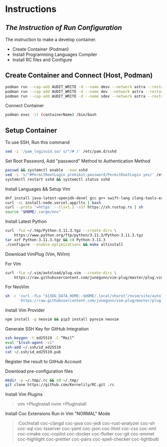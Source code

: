 # Instructions
## _The Instruction of Run Configuration_

The instruction to make a develop container.

- Create Container (Podman)
- Install Programming Languages Compiler
- Install RC files and Configure

## Create Container and Connect (Host, Podman)
```sh
podman run --cap-add AUDIT_WRITE -d --name dmsv --network astra --restart=always -p 8192:8192 -p 19132:19132/udp -p 25565:25565 -v /svf/msf:/svf/msf -v /svf/tmp:/svf/tmp -v /svf/wsf:/svf/wsf dmsv:5.2
podman run --cap-add AUDIT_WRITE -d --name dev --network astra --restart=always -p 87:22 -p 60000-60049:60000-60049/udp -v /svf/msf:/svf/msf -v /svf/tmp:/svf/tmp -v /svf/wsf:/svf/wsf dev:5.2
podman run --cap-add AUDIT_WRITE -d --name sdev --network astra --restart=always -p 86:22 -p 60050-60100:60050-60100/udp dev:5.2
```

Connect Container
```sh
podman exec -it (containerName) /bin/bash
```

## Setup Container
To use SSH, Run this command
```sh
sed -i '/pam_loginuid.so/ s/^/# /' /etc/pam.d/sshd
```

Set Root Password, Add \"password\" Method to Authentication Method 
```sh
passwd && systemctl enable --now sshd
sed -i 's/^#PermitRootLogin prohibit-password/PermitRootLogin yes/' /etc/ssh/sshd_config
systemctl restart sshd && systemctl status sshd
```

Install Languages && Setup Vim
```sh
dnf install java-latest-openjdk-devel gcc g++ swift-lang clang-tools-extra openssl-devel bzip2-devel sqlite-devel zlib-devel -y
curl -sL install-node.vercel.app/lts | bash
curl --proto '=https' --tlsv1.2 -sSf https://sh.rustup.rs | sh
source "$HOME/.cargo/env"
```

Install Latest Python
```sh
curl -fLo ~/.tmp/Python-3.11.3.tgz --create-dirs \
    https://www.python.org/ftp/python/3.11.3/Python-3.11.3.tgz
tar xzf Python-3.11.3.tgz && cd Python-3.11.3
./configure --enable-optimizations && make altinstall 
```

Download VimPlug (Vim, NVim)

For Vim
```sh
curl -fLo ~/.vim/autoload/plug.vim --create-dirs \
    https://raw.githubusercontent.com/junegunn/vim-plug/master/plug.vim
```

For NeoVim
```sh
sh -c 'curl -fLo "${XDG_DATA_HOME:-$HOME/.local/share}"/nvim/site/autoload/plug.vim --create-dirs \
       https://raw.githubusercontent.com/junegunn/vim-plug/master/plug.vim'
```

Install Vim Provider
```sh
npm install -g neovim && pip3 install pynvim neovim
```

Generate SSH Key for GitHub Integration
```sh
ssh-keygen -t ed25519 -C “Mail“
eval "$(ssh-agent -s)"
ssh-add ~/.ssh/id_ed25519
cat ~/.ssh/id_ed25519.pub
```
Register the result to GitHub Account

Download pre-configuration files
```sh
mkdir -p ~/.tmp/.rc && cd ~/.tmp/
git clone https://github.com/Kernelily/RC.git .rc
```

Install Vim Plugins
> vim +PlugInstall
> nvim +PlugInstall

Install Coc Extensions
Run in Vim \"NORMAL\" Mode
> :CocInstall coc-clangd coc-java coc-jedi coc-rust-analyzer coc-sh coc-sql coc-tsserver coc-yaml coc-json coc-html coc-css coc-xml coc-cmake coc-copilot coc-docker coc-flutter coc-git coc-emmet coc-highlight coc-prettier coc-pairs coc-spell-checker coc-lightbulb
